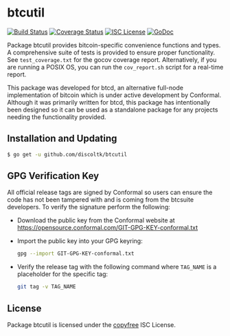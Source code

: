 btcutil
=======

[![Build Status](http://img.shields.io/travis/btcsuite/btcutil.svg)](https://travis-ci.org/btcsuite/btcutil)
[![Coverage Status](http://img.shields.io/coveralls/btcsuite/btcutil.svg)](https://coveralls.io/r/btcsuite/btcutil?branch=master)
[![ISC License](http://img.shields.io/badge/license-ISC-blue.svg)](http://copyfree.org)
[![GoDoc](http://img.shields.io/badge/godoc-reference-blue.svg)](http://godoc.org/github.com/discoltk/btcutil)

Package btcutil provides bitcoin-specific convenience functions and types.
A comprehensive suite of tests is provided to ensure proper functionality.  See
`test_coverage.txt` for the gocov coverage report.  Alternatively, if you are
running a POSIX OS, you can run the `cov_report.sh` script for a real-time
report.

This package was developed for btcd, an alternative full-node implementation of
bitcoin which is under active development by Conformal.  Although it was
primarily written for btcd, this package has intentionally been designed so it
can be used as a standalone package for any projects needing the functionality
provided.

## Installation and Updating

```bash
$ go get -u github.com/discoltk/btcutil
```

## GPG Verification Key

All official release tags are signed by Conformal so users can ensure the code
has not been tampered with and is coming from the btcsuite developers.  To
verify the signature perform the following:

- Download the public key from the Conformal website at
  https://opensource.conformal.com/GIT-GPG-KEY-conformal.txt

- Import the public key into your GPG keyring:
  ```bash
  gpg --import GIT-GPG-KEY-conformal.txt
  ```

- Verify the release tag with the following command where `TAG_NAME` is a
  placeholder for the specific tag:
  ```bash
  git tag -v TAG_NAME
  ```

## License

Package btcutil is licensed under the [copyfree](http://copyfree.org) ISC
License.
